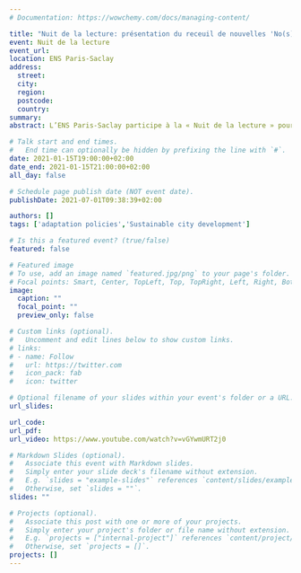 ```yaml
---
# Documentation: https://wowchemy.com/docs/managing-content/

title: "Nuit de la lecture: présentation du receuil de nouvelles 'No(s) Futur(s)'"
event: Nuit de la lecture
event_url:
location: ENS Paris-Saclay
address:
  street:
  city: 
  region:
  postcode:
  country:
summary:
abstract: L’ENS Paris-Saclay participe à la « Nuit de la lecture » pour la 3e année consécutive, en partenariat avec CentraleSupelec, l’Université Paris-Saclay et les médiathèques de la communauté d’agglomération Paris-Saclay. Parmi les actions proposées, vous pouvez jusqu'au 23 janvier 2021 envoyer votre témoignage sur votre lien à la nature ou votre avis sur un livre sélectionné par la bibliothèque centrale de l'ENS Paris Saclay. Rendez-vous sur cette page Youtube ce vendredi 15 janvier à 19h pour une table ronde avec Aline Aurias, journaliste scientifique (modératrice), Jane Lecomte, professeure et directrice du Laboratoire Écologie, Systématique, Évolution, et vice-présidente développement durable à l'Université Paris-Saclay, Vincent Viguié, chercheur au CIRED (École des Ponts ParisTech),  Colin Niel, romancier français, ingénieur agronome, Oliver Gallmeister, éditeur. La nuit de la lecture est un événement national qui vise à promouvoir la lecture et propose de participer au plaisir de lire et d’écrire.

# Talk start and end times.
#   End time can optionally be hidden by prefixing the line with `#`.
date: 2021-01-15T19:00:00+02:00
date_end: 2021-01-15T21:00:00+02:00
all_day: false

# Schedule page publish date (NOT event date).
publishDate: 2021-07-01T09:38:39+02:00

authors: []
tags: ['adaptation policies','Sustainable city development']

# Is this a featured event? (true/false)
featured: false

# Featured image
# To use, add an image named `featured.jpg/png` to your page's folder. 
# Focal points: Smart, Center, TopLeft, Top, TopRight, Left, Right, BottomLeft, Bottom, BottomRight.
image:
  caption: ""
  focal_point: ""
  preview_only: false

# Custom links (optional).
#   Uncomment and edit lines below to show custom links.
# links:
# - name: Follow
#   url: https://twitter.com
#   icon_pack: fab
#   icon: twitter

# Optional filename of your slides within your event's folder or a URL.
url_slides:

url_code:
url_pdf:
url_video: https://www.youtube.com/watch?v=vGYwmURT2j0

# Markdown Slides (optional).
#   Associate this event with Markdown slides.
#   Simply enter your slide deck's filename without extension.
#   E.g. `slides = "example-slides"` references `content/slides/example-slides.md`.
#   Otherwise, set `slides = ""`.
slides: ""

# Projects (optional).
#   Associate this post with one or more of your projects.
#   Simply enter your project's folder or file name without extension.
#   E.g. `projects = ["internal-project"]` references `content/project/deep-learning/index.md`.
#   Otherwise, set `projects = []`.
projects: []
---
```

